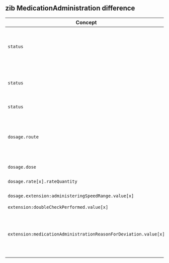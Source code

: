 ## zib MedicationAdministration difference

| Concept         | Category          | Description                             | 
|-----------------|-------------------|-----------------------------------------|
|`status` | terminology | Replaced codes of the MedicationAdministrationStatus ValueSet with SNOMED codes where applicable and added the CodeSystem MedicationAdministrationStatus for the replacement of other codes. |
|`status` | terminology | Adapted ConceptMap-MedicationAdministrationStatus-to-MedicationAdministrationStatus to align source mappings with the adapted MedicationAdministrationStatus ValueSet. |
|`status` | textual | Aligned description of the values with the used valueSet. |  
|`dosage.route` | terminology | Replaced Dutch valueSet with the SNOMED hierarchy containing descendents of 284009009 (Route of administration value) (zib ticket #1781) and renamed it to RouteOfMedicationAdministration to reuse the ValueSet both here and in InstructionsForUse. |
| `dosage.dose` | type | Removed pattern-GstdQuantity as Quantity type. |
| `dosage.rate[x].rateQuantity` | textual | Removed context about use of Dutch NHG table. |
| `dosage.extension:administeringSpeedRange.value[x]` | textual | Removed context about use of Dutch NHG table. |
| `extension:doubleCheckPerformed.value[x]` | textual | Fixed typo: verfier --> verifier |
| `extension:medicationAdministrationReasonForDeviation.value[x]` |  terminology | Used the [2022 CodeList](https://zibs.nl/wiki/MedicationAdministration2-v2.0(2022EN)#MedicationAdministrationReasonForDeviationCodeLis) instead of the current version as it consists of SNOMED codes. Also added SNOMED codes for Unknown and Other, and added the CodeSystem MedicationAdministrationReasonForDeviation to replace the Dutch SNOMED codes. |